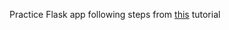 Practice Flask app following steps from [this](https://blog.miguelgrinberg.com/post/the-flask-mega-tutorial-part-i-hello-world) tutorial